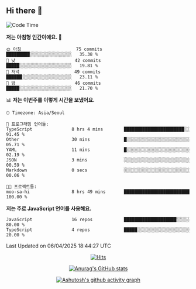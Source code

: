 ## Hi there 👋

<!--
**pnh135/pnh135** is a ✨ _special_ ✨ repository because its `README.md` (this file) appears on your GitHub profile.

Here are some ideas to get you started:

- 🔭 I’m currently working on ...
- 🌱 I’m currently learning ...
- 👯 I’m looking to collaborate on ...
- 🤔 I’m looking for help with ...
- 💬 Ask me about ...
- 📫 How to reach me: ...
- 😄 Pronouns: ...
- ⚡ Fun fact: ...
-->

<!--START_SECTION:waka-->
![Code Time](http://img.shields.io/badge/Code%20Time-178%20hrs%2036%20mins-blue)

**저는 아침형 인간이에요. 🐤** 

```text
🌞 아침                     75 commits          █████████░░░░░░░░░░░░░░░░   35.38 % 
🌆 낮　                     42 commits          █████░░░░░░░░░░░░░░░░░░░░   19.81 % 
🌃 저녁                     49 commits          ██████░░░░░░░░░░░░░░░░░░░   23.11 % 
🌙 밤　                     46 commits          █████░░░░░░░░░░░░░░░░░░░░   21.70 % 
```


📊 **저는 이번주를 이렇게 시간을 보냈어요.** 

```text
🕑︎ Timezone: Asia/Seoul

💬 프로그래밍 언어들: 
TypeScript               8 hrs 4 mins        ███████████████████████░░   91.45 % 
Other                    30 mins             █░░░░░░░░░░░░░░░░░░░░░░░░   05.71 % 
YAML                     11 mins             █░░░░░░░░░░░░░░░░░░░░░░░░   02.19 % 
JSON                     3 mins              ░░░░░░░░░░░░░░░░░░░░░░░░░   00.59 % 
Markdown                 0 secs              ░░░░░░░░░░░░░░░░░░░░░░░░░   00.06 % 

🐱‍💻 프로젝트들: 
moo-sa-hi                8 hrs 49 mins       █████████████████████████   100.00 % 
```

**저는 주로 JavaScript 언어를 사용해요.** 

```text
JavaScript               16 repos            ████████████████████░░░░░   80.00 % 
TypeScript               4 repos             █████░░░░░░░░░░░░░░░░░░░░   20.00 % 
```




 Last Updated on 06/04/2025 18:44:27 UTC
<!--END_SECTION:waka-->

  <div align=center>
	
  [![Hits](https://hits.seeyoufarm.com/api/count/incr/badge.svg?url=https%3A%2F%2Fgithub.com%2Fpnh135&count_bg=%2379C83D&title_bg=%23555555&icon=&icon_color=%23E7E7E7&title=hits&edge_flat=false)](https://hits.seeyoufarm.com) 
	
  </div>

<div align=center>
	
[![Anurag's GitHub stats](https://github-readme-stats.vercel.app/api?username=pnh135&show_icons=true&theme=radical)](https://github.com/anuraghazra/github-readme-stats)

</div>

<div align=center>
	
[![Ashutosh's github activity graph](https://github-readme-activity-graph.vercel.app/graph?username=pnh135&theme=merko)](https://github.com/ashutosh00710/github-readme-activity-graph)

</div>
